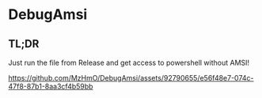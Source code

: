 # DebugAmsi
## TL;DR

Just run the file from Release and get access to powershell without AMSI!




https://github.com/MzHmO/DebugAmsi/assets/92790655/e56f48e7-074c-47f8-87b1-8aa3cf4b59bb


